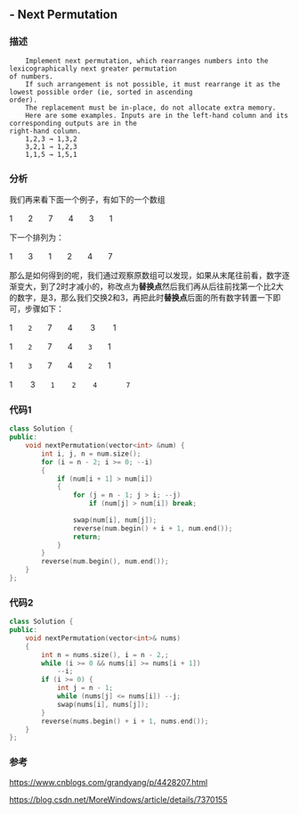 ## - Next Permutation

### 描述

```
    Implement next permutation, which rearranges numbers into the lexicographically next greater permutation
of numbers.
    If such arrangement is not possible, it must rearrange it as the lowest possible order (ie, sorted in ascending
order).
    The replacement must be in-place, do not allocate extra memory.
    Here are some examples. Inputs are in the left-hand column and its corresponding outputs are in the
right-hand column.
    1,2,3 → 1,3,2
    3,2,1 → 1,2,3
    1,1,5 → 1,5,1
```

### 分析

我们再来看下面一个例子，有如下的一个数组

1　　2　　7　　4　　3　　1

下一个排列为：

1　　3　　1　　2　　4　　7

那么是如何得到的呢，我们通过观察原数组可以发现，如果从末尾往前看，数字逐渐变大，到了2时才减小的，称改点为**替换点**然后我们再从后往前找第一个比2大的数字，是3，那么我们交换2和3，再把此时**替换点**后面的所有数字转置一下即可，步骤如下：

1　　``2``　　7　　4　 　3　　  1

1　　``2``　　7　　4　　``3``　　1

1　　``3``　　7　　4　　``2``　　1

1　　 3　　``1　　 2　　 4　　    7``

### 代码1

```C++
class Solution {
public:
    void nextPermutation(vector<int> &num) {
        int i, j, n = num.size();
        for (i = n - 2; i >= 0; --i)
        {
            if (num[i + 1] > num[i]) 
            {
                for (j = n - 1; j > i; --j)
                    if (num[j] > num[i]) break;
                    
                swap(num[i], num[j]);
                reverse(num.begin() + i + 1, num.end());
                return;
            }
        }
        reverse(num.begin(), num.end());
    }
};
```

### 代码2

```C++
class Solution {
public:
    void nextPermutation(vector<int>& nums) 
    {
        int n = nums.size(), i = n - 2,;
        while (i >= 0 && nums[i] >= nums[i + 1]) 
            --i;
        if (i >= 0) {
            int j = n - 1;
            while (nums[j] <= nums[i]) --j;
            swap(nums[i], nums[j]);
        }
        reverse(nums.begin() + i + 1, nums.end());
    }
};
```

### 参考

https://www.cnblogs.com/grandyang/p/4428207.html

https://blog.csdn.net/MoreWindows/article/details/7370155










